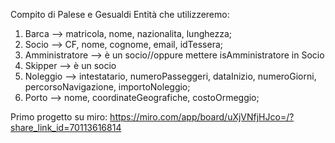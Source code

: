 Compito di Palese e Gesualdi
Entità che utilizzeremo:
1. Barca --> matricola, nome, nazionalita, lunghezza;
2. Socio --> CF, nome, cognome, email, idTessera;
3. Amministratore --> è un socio//oppure mettere isAmministratore in Socio
4. Skipper --> è un socio
5. Noleggio --> intestatario, numeroPasseggeri, dataInizio, numeroGiorni, percorsoNavigazione, importoNoleggio;
6. Porto --> nome, coordinateGeografiche, costoOrmeggio;

Primo progetto su miro: https://miro.com/app/board/uXjVNfjHJco=/?share_link_id=70113616814